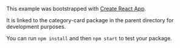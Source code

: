 This example was bootstrapped with [Create React App](https://github.com/facebook/create-react-app).

It is linked to the category-card package in the parent directory for development purposes.

You can run `npm install` and then `npm start` to test your package.
